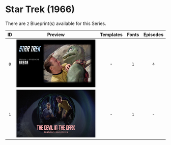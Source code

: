 # Star Trek (1966)

There are `2` Blueprint(s) available for this Series.

| ID | Preview | Templates | Fonts | Episodes | 
| :---: | :---: | :---: | :---: | :---: |
| `0` | <img src="./0/preview0.jpg" height="150"> | - | `1` | `4` |
| `1` | <img src="./1/preview0.jpg" height="150"> | - | `1` | - |